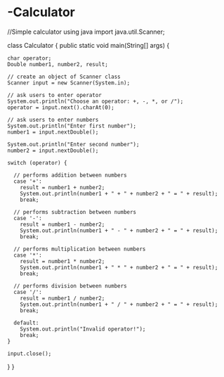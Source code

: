 # -Calculator
//Simple calculator using java
import java.util.Scanner;

class Calculator {
  public static void main(String[] args) {

    char operator;
    Double number1, number2, result;

    // create an object of Scanner class
    Scanner input = new Scanner(System.in);

    // ask users to enter operator
    System.out.println("Choose an operator: +, -, *, or /");
    operator = input.next().charAt(0);

    // ask users to enter numbers
    System.out.println("Enter first number");
    number1 = input.nextDouble();

    System.out.println("Enter second number");
    number2 = input.nextDouble();

    switch (operator) {

      // performs addition between numbers
      case '+':
        result = number1 + number2;
        System.out.println(number1 + " + " + number2 + " = " + result);
        break;

      // performs subtraction between numbers
      case '-':
        result = number1 - number2;
        System.out.println(number1 + " - " + number2 + " = " + result);
        break;

      // performs multiplication between numbers
      case '*':
        result = number1 * number2;
        System.out.println(number1 + " * " + number2 + " = " + result);
        break;

      // performs division between numbers
      case '/':
        result = number1 / number2;
        System.out.println(number1 + " / " + number2 + " = " + result);
        break;

      default:
        System.out.println("Invalid operator!");
        break;
    }

    input.close();
  }
}
